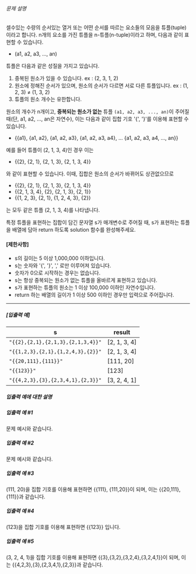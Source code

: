 
###### 문제 설명


셀수있는 수량의 순서있는 열거 또는 어떤 순서를 따르는 요소들의 모음을 튜플(tuple)이라고 합니다. n개의 요소를 가진 튜플을 n-튜플(n-tuple)이라고 하며, 다음과 같이 표현할 수 있습니다.


* (a1, a2, a3, ..., an)


튜플은 다음과 같은 성질을 가지고 있습니다.


1. 중복된 원소가 있을 수 있습니다. ex : (2, 3, 1, 2)
2. 원소에 정해진 순서가 있으며, 원소의 순서가 다르면 서로 다른 튜플입니다. ex : (1, 2, 3) ≠ (1, 3, 2)
3. 튜플의 원소 개수는 유한합니다.


원소의 개수가 n개이고, **중복되는 원소가 없는** 튜플 `(a1, a2, a3, ..., an)`이 주어질 때(단, a1, a2, ..., an은 자연수), 이는 다음과 같이 집합 기호 '{', '}'를 이용해 표현할 수 있습니다.


* {{a1}, {a1, a2}, {a1, a2, a3}, {a1, a2, a3, a4}, ... {a1, a2, a3, a4, ..., an}}


예를 들어 튜플이 (2, 1, 3, 4)인 경우 이는


* {{2}, {2, 1}, {2, 1, 3}, {2, 1, 3, 4}}


와 같이 표현할 수 있습니다. 이때, 집합은 원소의 순서가 바뀌어도 상관없으므로


* {{2}, {2, 1}, {2, 1, 3}, {2, 1, 3, 4}}
* {{2, 1, 3, 4}, {2}, {2, 1, 3}, {2, 1}}
* {{1, 2, 3}, {2, 1}, {1, 2, 4, 3}, {2}}


는 모두 같은 튜플 (2, 1, 3, 4)를 나타냅니다.


특정 튜플을 표현하는 집합이 담긴 문자열 s가 매개변수로 주어질 때, s가 표현하는 튜플을 배열에 담아 return 하도록 solution 함수를 완성해주세요.


#### **[제한사항]**


* s의 길이는 5 이상 1,000,000 이하입니다.
* s는 숫자와 '{', '}', ',' 로만 이루어져 있습니다.
* 숫자가 0으로 시작하는 경우는 없습니다.
* s는 항상 중복되는 원소가 없는 튜플을 올바르게 표현하고 있습니다.
* s가 표현하는 튜플의 원소는 1 이상 100,000 이하인 자연수입니다.
* return 하는 배열의 길이가 1 이상 500 이하인 경우만 입력으로 주어집니다.




---


##### **[입출력 예]**




| s | result |
| --- | --- |
| `"{{2},{2,1},{2,1,3},{2,1,3,4}}"` | [2, 1, 3, 4] |
| `"{{1,2,3},{2,1},{1,2,4,3},{2}}"` | [2, 1, 3, 4] |
| `"{{20,111},{111}}"` | [111, 20] |
| `"{{123}}"` | [123] |
| `"{{4,2,3},{3},{2,3,4,1},{2,3}}"` | [3, 2, 4, 1] |


##### **입출력 예에 대한 설명**


##### **입출력 예 #1**


문제 예시와 같습니다.


##### **입출력 예 #2**


문제 예시와 같습니다.


##### **입출력 예 #3**


(111, 20)을 집합 기호를 이용해 표현하면 {{111}, {111,20}}이 되며, 이는 {{20,111},{111}}과 같습니다.


##### **입출력 예 #4**


(123)을 집합 기호를 이용해 표현하면 {{123}} 입니다.


##### **입출력 예 #5**


(3, 2, 4, 1)을 집합 기호를 이용해 표현하면 {{3},{3,2},{3,2,4},{3,2,4,1}}이 되며, 이는 {{4,2,3},{3},{2,3,4,1},{2,3}}과 같습니다.



